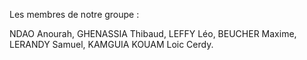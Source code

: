 Les membres de notre groupe : 

NDAO Anourah,
GHENASSIA Thibaud,
LEFFY Léo,
BEUCHER Maxime,
LERANDY Samuel,
KAMGUIA KOUAM Loic Cerdy.
